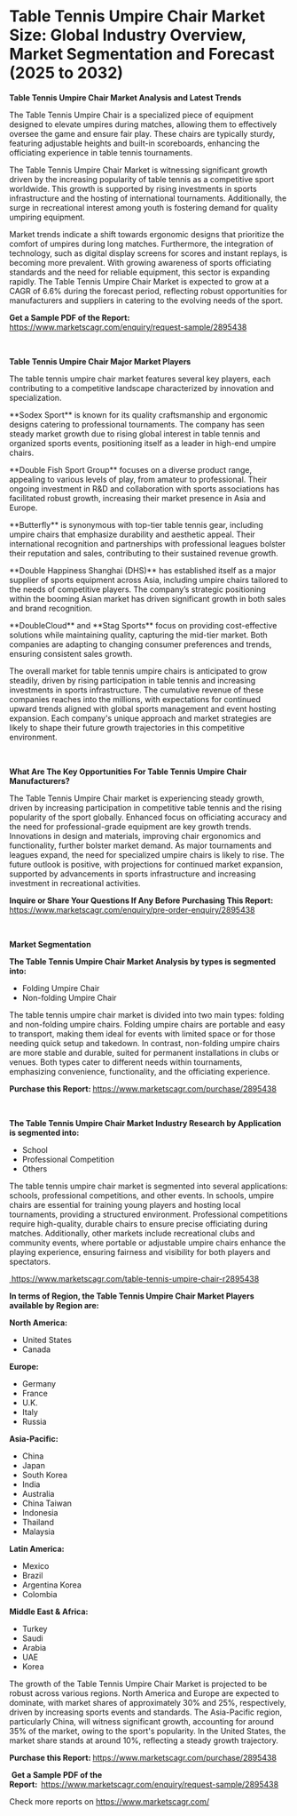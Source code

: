 <p><h1>Table Tennis Umpire Chair Market Size: Global Industry Overview, Market Segmentation and Forecast (2025 to 2032)</h1></p><p><strong>Table Tennis Umpire Chair Market Analysis and Latest Trends</strong></p>
<p><p>The Table Tennis Umpire Chair is a specialized piece of equipment designed to elevate umpires during matches, allowing them to effectively oversee the game and ensure fair play. These chairs are typically sturdy, featuring adjustable heights and built-in scoreboards, enhancing the officiating experience in table tennis tournaments.</p><p>The Table Tennis Umpire Chair Market is witnessing significant growth driven by the increasing popularity of table tennis as a competitive sport worldwide. This growth is supported by rising investments in sports infrastructure and the hosting of international tournaments. Additionally, the surge in recreational interest among youth is fostering demand for quality umpiring equipment.</p><p>Market trends indicate a shift towards ergonomic designs that prioritize the comfort of umpires during long matches. Furthermore, the integration of technology, such as digital display screens for scores and instant replays, is becoming more prevalent. With growing awareness of sports officiating standards and the need for reliable equipment, this sector is expanding rapidly. The Table Tennis Umpire Chair Market is expected to grow at a CAGR of 6.6% during the forecast period, reflecting robust opportunities for manufacturers and suppliers in catering to the evolving needs of the sport.</p></p>
<p><strong>Get a Sample PDF of the Report:&nbsp;</strong> <a href="https://www.marketscagr.com/enquiry/request-sample/2895438?utm_campaign=2471&utm_medium=2&utm_source=Github&utm_content=ia&utm_term=15032025&utm_id=table-tennis-umpire-chair">https://www.marketscagr.com/enquiry/request-sample/2895438</a></p>
<p>&nbsp;</p>
<p><strong>Table Tennis Umpire Chair Major Market Players</strong></p>
<p><p>The table tennis umpire chair market features several key players, each contributing to a competitive landscape characterized by innovation and specialization. </p><p>**Sodex Sport** is known for its quality craftsmanship and ergonomic designs catering to professional tournaments. The company has seen steady market growth due to rising global interest in table tennis and organized sports events, positioning itself as a leader in high-end umpire chairs.</p><p>**Double Fish Sport Group** focuses on a diverse product range, appealing to various levels of play, from amateur to professional. Their ongoing investment in R&D and collaboration with sports associations has facilitated robust growth, increasing their market presence in Asia and Europe. </p><p>**Butterfly** is synonymous with top-tier table tennis gear, including umpire chairs that emphasize durability and aesthetic appeal. Their international recognition and partnerships with professional leagues bolster their reputation and sales, contributing to their sustained revenue growth.</p><p>**Double Happiness Shanghai (DHS)** has established itself as a major supplier of sports equipment across Asia, including umpire chairs tailored to the needs of competitive players. The company’s strategic positioning within the booming Asian market has driven significant growth in both sales and brand recognition.</p><p>**DoubleCloud** and **Stag Sports** focus on providing cost-effective solutions while maintaining quality, capturing the mid-tier market. Both companies are adapting to changing consumer preferences and trends, ensuring consistent sales growth.</p><p>The overall market for table tennis umpire chairs is anticipated to grow steadily, driven by rising participation in table tennis and increasing investments in sports infrastructure. The cumulative revenue of these companies reaches into the millions, with expectations for continued upward trends aligned with global sports management and event hosting expansion. Each company's unique approach and market strategies are likely to shape their future growth trajectories in this competitive environment.</p></p>
<p>&nbsp;</p>
<p><strong>What Are The Key Opportunities For Table Tennis Umpire Chair Manufacturers?</strong></p>
<p><p>The Table Tennis Umpire Chair market is experiencing steady growth, driven by increasing participation in competitive table tennis and the rising popularity of the sport globally. Enhanced focus on officiating accuracy and the need for professional-grade equipment are key growth trends. Innovations in design and materials, improving chair ergonomics and functionality, further bolster market demand. As major tournaments and leagues expand, the need for specialized umpire chairs is likely to rise. The future outlook is positive, with projections for continued market expansion, supported by advancements in sports infrastructure and increasing investment in recreational activities.</p></p>
<p><strong>Inquire or Share Your Questions If Any Before Purchasing This Report:</strong> <a href="https://www.marketscagr.com/enquiry/pre-order-enquiry/2895438?utm_campaign=2471&utm_medium=2&utm_source=Github&utm_content=ia&utm_term=15032025&utm_id=table-tennis-umpire-chair">https://www.marketscagr.com/enquiry/pre-order-enquiry/2895438</a></p>
<p>&nbsp;</p>
<p><strong>Market Segmentation</strong></p>
<p><strong>The Table Tennis Umpire Chair Market Analysis by types is segmented into:</strong></p>
<p><ul><li>Folding Umpire Chair</li><li>Non-folding Umpire Chair</li></ul></p>
<p><p>The table tennis umpire chair market is divided into two main types: folding and non-folding umpire chairs. Folding umpire chairs are portable and easy to transport, making them ideal for events with limited space or for those needing quick setup and takedown. In contrast, non-folding umpire chairs are more stable and durable, suited for permanent installations in clubs or venues. Both types cater to different needs within tournaments, emphasizing convenience, functionality, and the officiating experience.</p></p>
<p><strong>Purchase this Report:&nbsp;</strong><a href="https://www.marketscagr.com/purchase/2895438?utm_campaign=2471&utm_medium=2&utm_source=Github&utm_content=ia&utm_term=15032025&utm_id=table-tennis-umpire-chair">https://www.marketscagr.com/purchase/2895438</a></p>
<p>&nbsp;</p>
<p><strong>The Table Tennis Umpire Chair Market Industry Research by Application is segmented into:</strong></p>
<p><ul><li>School</li><li>Professional Competition</li><li>Others</li></ul></p>
<p><p>The table tennis umpire chair market is segmented into several applications: schools, professional competitions, and other events. In schools, umpire chairs are essential for training young players and hosting local tournaments, providing a structured environment. Professional competitions require high-quality, durable chairs to ensure precise officiating during matches. Additionally, other markets include recreational clubs and community events, where portable or adjustable umpire chairs enhance the playing experience, ensuring fairness and visibility for both players and spectators.</p></p>
<p><a href="https://www.marketscagr.com/table-tennis-umpire-chair-r2895438?utm_campaign=2471&utm_medium=2&utm_source=Github&utm_content=ia&utm_term=15032025&utm_id=table-tennis-umpire-chair">&nbsp;https://www.marketscagr.com/table-tennis-umpire-chair-r2895438</a></p>
<p><strong>In terms of Region, the Table Tennis Umpire Chair Market Players available by Region are:</strong></p>
<p>
    <p> <strong> North America: </strong>
        <ul>
            <li>United States</li>
            <li>Canada</li>
        </ul>
        </p> 
    <p> <strong> Europe: </strong>
        <ul>
            <li>Germany</li>
            <li>France</li>
            <li>U.K.</li>
            <li>Italy</li>
            <li>Russia</li>
        </ul>
        </p> 
    <p> <strong> Asia-Pacific: </strong>
        <ul>
            <li>China</li>
            <li>Japan</li>
            <li>South Korea</li>
            <li>India</li>
            <li>Australia</li>
            <li>China Taiwan</li>
            <li>Indonesia</li>
            <li>Thailand</li>
            <li>Malaysia</li>
        </ul>
        </p> 
    <p> <strong> Latin America: </strong>
        <ul>
            <li>Mexico</li>
            <li>Brazil</li>
            <li>Argentina Korea</li>
            <li>Colombia</li>
        </ul>
        </p> 
    <p> <strong> Middle East & Africa: </strong>
        <ul>
            <li>Turkey</li>
            <li>Saudi</li>
            <li>Arabia</li>
            <li>UAE</li>
            <li>Korea</li>
        </ul>
    </p>
    </p>
<p><p>The growth of the Table Tennis Umpire Chair Market is projected to be robust across various regions. North America and Europe are expected to dominate, with market shares of approximately 30% and 25%, respectively, driven by increasing sports events and standards. The Asia-Pacific region, particularly China, will witness significant growth, accounting for around 35% of the market, owing to the sport's popularity. In the United States, the market share stands at around 10%, reflecting a steady growth trajectory.</p></p>
<p><strong>Purchase this Report: </strong><a href="https://www.marketscagr.com/purchase/2895438?utm_campaign=2471&utm_medium=2&utm_source=Github&utm_content=ia&utm_term=15032025&utm_id=table-tennis-umpire-chair">https://www.marketscagr.com/purchase/2895438</a></p>
<p>&nbsp;<strong>Get a Sample PDF of the Report:&nbsp;&nbsp;</strong><a href="https://www.marketscagr.com/enquiry/request-sample/2895438?utm_campaign=2471&utm_medium=2&utm_source=Github&utm_content=ia&utm_term=15032025&utm_id=table-tennis-umpire-chair">https://www.marketscagr.com/enquiry/request-sample/2895438</a></p>
<p><strong></strong></p>
<p>Check more reports on <a href="https://www.marketscagr.com/?utm_campaign=2471&utm_medium=2&utm_source=Github&utm_content=ia&utm_term=15032025&utm_id=table-tennis-umpire-chair">https://www.marketscagr.com/</a></p>
